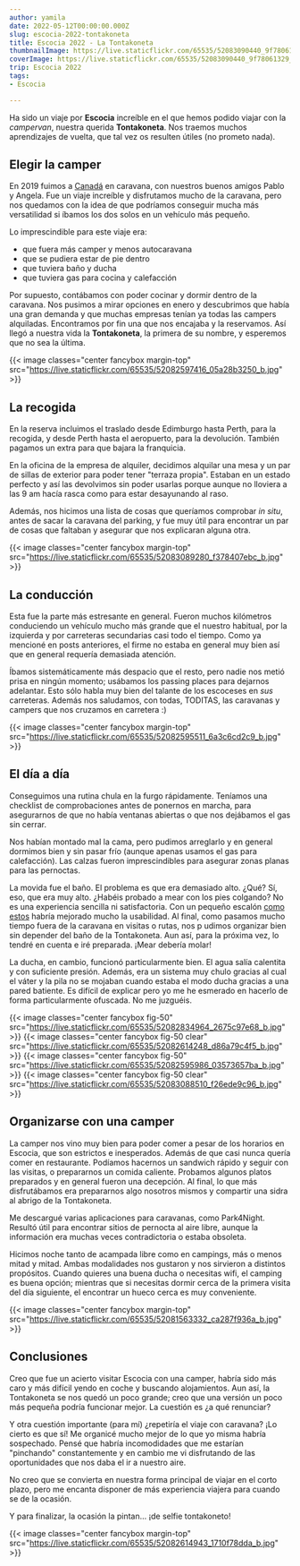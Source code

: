 ```yaml
---
author: yamila
date: 2022-05-12T00:00:00.000Z
slug: escocia-2022-tontakoneta
title: Escocia 2022 - La Tontakoneta
thumbnailImage: https://live.staticflickr.com/65535/52083090440_9f78061329_z.jpg
coverImage: https://live.staticflickr.com/65535/52083090440_9f78061329_b.jpg
trip: Escocia 2022
tags:
- Escocia

---
```


Ha sido un viaje por **Escocia** increíble en el que hemos podido viajar con la _campervan_, nuestra querida **Tontakoneta**. Nos traemos muchos aprendizajes de vuelta, que tal vez os resulten útiles (no prometo nada).

<!--more-->

## Elegir la camper

En 2019 fuimos a <a href="/trip/canada-2019" target="_blank">Canadá</a> en caravana, con nuestros buenos amigos Pablo y Angela. Fue un viaje increíble y disfrutamos mucho de la caravana, pero nos quedamos con la idea de que podríamos conseguir mucha más versatilidad si íbamos los dos solos en un vehículo más pequeño.

Lo imprescindible para este viaje era:
- que fuera más camper y menos autocaravana
- que se pudiera estar de pie dentro
- que tuviera baño y ducha
- que tuviera gas para cocina y calefacción

Por supuesto, contábamos con poder cocinar y dormir dentro de la caravana. Nos pusimos a mirar opciones en enero y descubrimos que había una gran demanda y que muchas empresas tenían ya todas las campers alquiladas. Encontramos por fin una que nos encajaba y la reservamos. Así llegó a nuestra vida la **Tontakoneta**, la primera de su nombre, y esperemos que no sea la última.

{{< image classes="center fancybox margin-top" src="https://live.staticflickr.com/65535/52082597416_05a28b3250_b.jpg" >}}

## La recogida

En la reserva incluimos el traslado desde Edimburgo hasta Perth, para la recogida, y desde Perth hasta el aeropuerto, para la devolución. También pagamos un extra para que bajara la franquicia.

En la oficina de la empresa de alquiler, decidimos alquilar una mesa y un par de sillas de exterior para poder tener "terraza propia". Estaban en un estado perfecto y así las devolvimos sin poder usarlas porque aunque no lloviera a las 9 am hacía rasca como para estar desayunando al raso.

Además, nos hicimos una lista de cosas que queríamos comprobar _in situ_, antes de sacar la caravana del parking, y fue muy útil para encontrar un par de cosas que faltaban y asegurar que nos explicaran alguna otra.

{{< image classes="center fancybox margin-top" src="https://live.staticflickr.com/65535/52083089280_f378407ebc_b.jpg" >}}

## La conducción

Esta fue la parte más estresante en general. Fueron muchos kilómetros conduciendo un vehículo mucho más grande que el nuestro habitual, por la izquierda y por carreteras secundarias casi todo el tiempo. Como ya mencioné en posts anteriores, el firme no estaba en general muy bien así que en general requería demasiada atención.

Íbamos sistemáticamente más despacio que el resto, pero nadie nos metió prisa en ningún momento; usábamos los passing places para dejarnos adelantar. Esto sólo habla muy bien del talante de los escoceses en _sus_ carreteras. Además nos saludamos, con todas, TODITAS, las caravanas y campers que nos cruzamos en carretera :)

{{< image classes="center fancybox margin-top" src="https://live.staticflickr.com/65535/52082595511_6a3c6cd2c9_b.jpg" >}}

## El día a día

Conseguimos una rutina chula en la furgo rápidamente. Teníamos una checklist de comprobaciones antes de ponernos en marcha, para asegurarnos de que no había ventanas abiertas o que nos dejábamos el gas sin cerrar.

Nos habían montado mal la cama, pero pudimos arreglarlo y en general dormimos bien y sin pasar frío (aunque apenas usamos el gas para calefacción). Las calzas fueron imprescindibles para asegurar zonas planas para las pernoctas.

La movida fue el baño. El problema es que era demasiado alto. ¿Qué? Sí, eso, que era muy alto. ¿Habéis probado a mear con los pies colgando? No es una experiencia sencilla ni satisfactoria. Con un pequeño escalón <a href="https://www.google.com/search?q=escal%C3%B3n+para+el+ba%C3%B1o&client=firefox-b-d&channel=crow5&source=lnms&tbm=isch&sa=X&ved=2ahUKEwjE7qS_t-n3AhVU3IUKHWV_C0cQ_AUoAXoECAEQAw&biw=894&bih=1332&dpr=1" target="_blank">como estos</a> habría mejorado mucho la usabilidad. Al final, como pasamos mucho tiempo fuera de la caravana en visitas o rutas, nos p udimos organizar bien sin depender del baño de la Tontakoneta. Aun así, para la próxima vez, lo tendré en cuenta e iré preparada. ¡Mear debería molar!

La ducha, en cambio, funcionó particularmente bien. El agua salía calentita y con suficiente presión. Además, era un sistema muy chulo gracias al cual el váter y la pila no se mojaban cuando estaba el modo ducha gracias a una pared batiente. Es difícil de explicar pero yo me he esmerado en hacerlo de forma particularmente ofuscada. No me juzguéis.

{{< image classes="center fancybox fig-50" src="https://live.staticflickr.com/65535/52082834964_2675c97e68_b.jpg" >}}
{{< image classes="center fancybox fig-50 clear" src="https://live.staticflickr.com/65535/52082614248_d86a79c4f5_b.jpg" >}}
{{< image classes="center fancybox fig-50" src="https://live.staticflickr.com/65535/52082595986_03573657ba_b.jpg" >}}
{{< image classes="center fancybox fig-50 clear" src="https://live.staticflickr.com/65535/52083088510_f26ede9c96_b.jpg" >}}

## Organizarse con una camper

La camper nos vino muy bien para poder comer a pesar de los horarios en Escocia, que son estrictos e inesperados. Además de que casi nunca quería comer en restaurante. Podíamos hacernos un sandwich rápido y seguir con las visitas, o prepararnos un comida caliente. Probamos algunos platos preparados y en general fueron una decepción. Al final, lo que más disfrutábamos era prepararnos algo nosotros mismos y compartir una sidra al abrigo de la Tontakoneta.

Me descargué varias aplicaciones para caravanas, como Park4Night. Resultó útil para encontrar sitios de pernocta al aire libre, aunque la información era muchas veces contradictoria o estaba obsoleta.

Hicimos noche tanto de acampada libre como en campings, más o menos mitad y mitad. Ambas modalidades nos gustaron y nos sirvieron a distintos propósitos. Cuando quieres una buena ducha o necesitas wifi, el camping es buena opción; mientras que si necesitas dormir cerca de la primera visita del día siguiente, el encontrar un hueco cerca es muy conveniente.

{{< image classes="center fancybox margin-top" src="https://live.staticflickr.com/65535/52081563332_ca287f936a_b.jpg" >}}

## Conclusiones

Creo que fue un acierto visitar Escocia con una camper, habría sido más caro y más difícil yendo en coche y buscando alojamientos. Aun así, la Tontakoneta se nos quedó un poco grande; creo que una versión un poco más pequeña podría funcionar mejor. La cuestión es ¿a qué renunciar?

Y otra cuestión importante (para mí) ¿repetiría el viaje con caravana? ¡Lo cierto es que sí! Me organicé mucho mejor de lo que yo misma habría sospechado. Pensé que habría incomodidades que me estarían "pinchando" constantemente y en cambio me vi disfrutando de las oportunidades que nos daba el ir a nuestro aire.

No creo que se convierta en nuestra forma principal de viajar en el corto plazo, pero me encanta disponer de más experiencia viajera para cuando se de la ocasión.

Y para finalizar, la ocasión la pintan... ¡de selfie tontakoneto!

{{< image classes="center fancybox margin-top" src="https://live.staticflickr.com/65535/52082614943_1710f78dda_b.jpg" >}}

